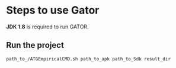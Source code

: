 # Steps to use Gator

**JDK 1.8** is required to run GATOR.


## Run the project

```[shell]
path_to_/ATGEmpiricalCMD.sh path_to_apk path_to_Sdk result_dir
```
